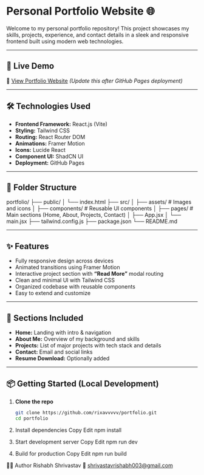 # Personal Portfolio Website 🌐

Welcome to my personal portfolio repository! This project showcases my skills, projects, experience, and contact details in a sleek and responsive frontend built using modern web technologies.

---

## 🚀 Live Demo

🔗 [View Portfolio Website](https://yourusername.github.io/portfolio/) *(Update this after GitHub Pages deployment)*

---

## 🛠️ Technologies Used

- **Frontend Framework:** React.js (Vite)
- **Styling:** Tailwind CSS
- **Routing:** React Router DOM
- **Animations:** Framer Motion
- **Icons:** Lucide React
- **Component UI:** ShadCN UI
- **Deployment:** GitHub Pages

---

## 📁 Folder Structure
portfolio/
├── public/
│ └── index.html
├── src/
│ ├── assets/ # Images and icons
│ ├── components/ # Reusable UI components
│ ├── pages/ # Main sections (Home, About, Projects, Contact)
│ ├── App.jsx
│ └── main.jsx
├── tailwind.config.js
├── package.json
└── README.md


---

## ✨ Features

- Fully responsive design across devices
- Animated transitions using Framer Motion
- Interactive project section with **“Read More”** modal routing
- Clean and minimal UI with Tailwind CSS
- Organized codebase with reusable components
- Easy to extend and customize

---

## 📌 Sections Included

- **Home:** Landing with intro & navigation
- **About Me:** Overview of my background and skills
- **Projects:** List of major projects with tech stack and details
- **Contact:** Email and social links
- **Resume Download:** Optionally added

---

## 📦 Getting Started (Local Development)

1. **Clone the repo**
   ```bash
   git clone https://github.com/rixavvvvv/portfolio.git
   cd portfolio

2. Install dependencies
Copy
Edit
npm install

3. Start development server
Copy
Edit
npm run dev

4. Build for production
Copy
Edit
npm run build


🧑‍💻 Author
Rishabh Shrivastav
📧 shrivastavrishabh003@gmail.com



